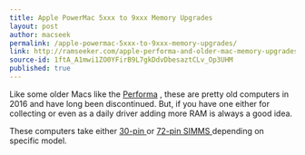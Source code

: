 ```yaml
---
title: Apple PowerMac 5xxx to 9xxx Memory Upgrades
layout: post
author: macseek
permalink: /apple-powermac-5xxx-to-9xxx-memory-upgrades/
link: http://ramseeker.com/apple-performa-and-older-mac-memory-upgrades
source-id: 1ftA_A1mwi1ZO0YFirB9L7gkDdvDbesaztCLv_Op3UHM
published: true
---
```

Like some older Macs like the [Performa](http://ramseeker.com/apple-performa-and-older-mac-memory-upgrades) , these are pretty old computers in 2016 and have long been discontinued. But, if you have one either for collecting or even as a daily driver adding more RAM is always a good idea. 

These computers take either [30-pin ](http://amzn.to/2abvNvU)or [72-pin SIMMS ](http://amzn.to/2aosi0l)depending on specific model. 

